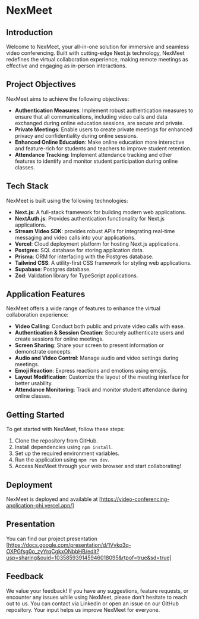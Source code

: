 # NexMeet

## Introduction

Welcome to NexMeet, your all-in-one solution for immersive and seamless video conferencing. Built with cutting-edge Next.js technology, NexMeet redefines the virtual collaboration experience, making remote meetings as effective and engaging as in-person interactions.

## Project Objectives

NexMeet aims to achieve the following objectives:

- **Authentication Measures**: Implement robust authentication measures to ensure that all communications, including video calls and data exchanged during online education sessions, are secure and private.
- **Private Meetings**: Enable users to create private meetings for enhanced privacy and confidentiality during online sessions.
- **Enhanced Online Education**: Make online education more interactive and feature-rich for students and teachers to improve student retention.
- **Attendance Tracking**: Implement attendance tracking and other features to identify and monitor student participation during online classes.

## Tech Stack

NexMeet is built using the following technologies:

- **Next.js**: A full-stack framework for building modern web applications.
- **NextAuth.js**: Provides authentication functionality for Next.js applications.
- **Stream Video SDK**: provides robust APIs for integrating real-time messaging and video calls into your applications.
- **Vercel**: Cloud deployment platform for hosting Next.js applications.
- **Postgres**: SQL database for storing application data.
- **Prisma**: ORM for interfacing with the Postgres database.
- **Tailwind CSS**: A utility-first CSS framework for styling web applications.
- **Supabase**: Postgres database.
- **Zod**: Validation library for TypeScript applications.

## Application Features

NexMeet offers a wide range of features to enhance the virtual collaboration experience:

- **Video Calling**: Conduct both public and private video calls with ease.
- **Authentication & Session Creation**: Securely authenticate users and create sessions for online meetings.
- **Screen Sharing**: Share your screen to present information or demonstrate concepts.
- **Audio and Video Control**: Manage audio and video settings during meetings.
- **Emoji Reaction**: Express reactions and emotions using emojis.
- **Layout Modification**: Customize the layout of the meeting interface for better usability.
- **Attendance Monitoring**: Track and monitor student attendance during online classes.

## Getting Started

To get started with NexMeet, follow these steps:

1. Clone the repository from GitHub.
2. Install dependencies using `npm install`.
3. Set up the required environment variables.
4. Run the application using `npm run dev`.
5. Access NexMeet through your web browser and start collaborating!

## Deployment

NexMeet is deployed and available at [https://video-conferencing-application-phi.vercel.app/]

## Presentation

You can find our project presentation [https://docs.google.com/presentation/d/1Vvko3q-OXPGfsg0o_zyYrqCgkxONbbHB/edit?usp=sharing&ouid=103585939145946018095&rtpof=true&sd=true]

## Feedback

We value your feedback! If you have any suggestions, feature requests, or encounter any issues while using NexMeet, please don't hesitate to reach out to us. You can contact via Linkedin or open an issue on our GitHub repository. Your input helps us improve NexMeet for everyone.

